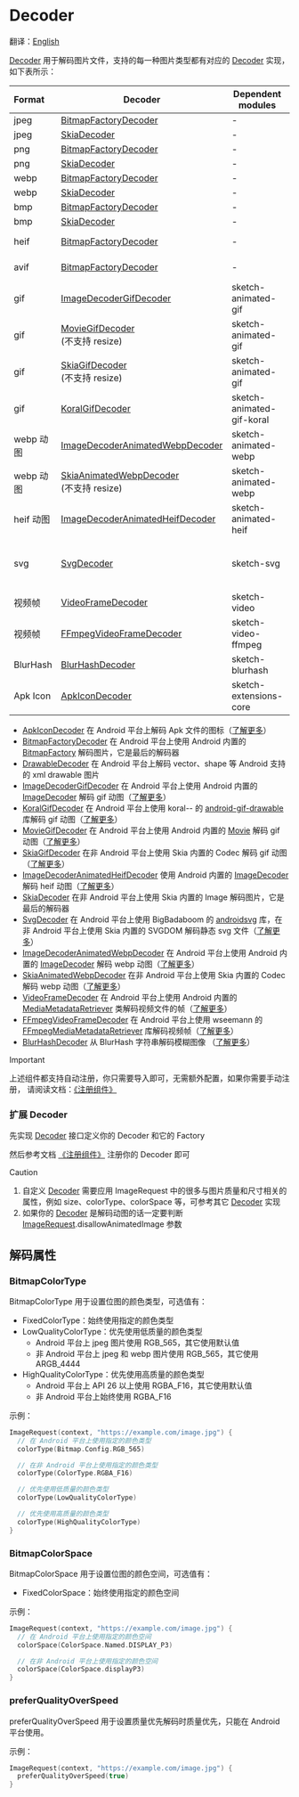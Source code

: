 # Decoder

翻译：[English](decoder.md)

[Decoder] 用于解码图片文件，支持的每一种图片类型都有对应的 [Decoder] 实现，如下表所示：

| Format   | Decoder                                    | Dependent modules         | Android    | iOS             | Desktop         | Web             |
|:---------|--------------------------------------------|---------------------------|------------|:----------------|:----------------|:----------------|
| jpeg     | [BitmapFactoryDecoder]                     | -                         | ✅          | ❌               | ❌               | ❌               |
| jpeg     | [SkiaDecoder]                              | -                         | ❌          | ✅               | ✅               | ✅               |
| png      | [BitmapFactoryDecoder]                     | -                         | ✅          | ❌               | ❌               | ❌               |
| png      | [SkiaDecoder]                              | -                         | ❌          | ✅               | ✅               | ✅               |
| webp     | [BitmapFactoryDecoder]                     | -                         | ✅          | ❌               | ❌               | ❌               |
| webp     | [SkiaDecoder]                              | -                         | ❌          | ✅               | ✅               | ✅               |
| bmp      | [BitmapFactoryDecoder]                     | -                         | ✅          | ❌               | ❌               | ❌               |
| bmp      | [SkiaDecoder]                              | -                         | ❌          | ✅               | ✅               | ✅               |
| heif     | [BitmapFactoryDecoder]                     | -                         | ✅ (API 28) | ❌               | ❌               | ❌               |
| avif     | [BitmapFactoryDecoder]                     | -                         | ✅ (API 31) | ❌               | ❌               | ❌               |
| gif      | [ImageDecoderGifDecoder]                   | sketch-animated-gif       | ✅ (API 28) | ❌               | ❌               | ❌               |
| gif      | [MovieGifDecoder]<br/>(不支持 resize)         | sketch-animated-gif       | ✅          | ❌               | ❌               | ❌               |
| gif      | [SkiaGifDecoder]<br/>(不支持 resize)          | sketch-animated-gif       | ❌          | ✅               | ✅               | ✅               |
| gif      | [KoralGifDecoder]                          | sketch-animated-gif-koral | ✅          | ❌               | ❌               | ❌               |
| webp 动图  | [ImageDecoderAnimatedWebpDecoder]          | sketch-animated-webp      | ✅ (API 28) | ❌               | ❌               | ❌               |
| webp 动图  | [SkiaAnimatedWebpDecoder]<br/>(不支持 resize) | sketch-animated-webp      | ❌          | ✅               | ✅               | ✅               |
| heif 动图  | [ImageDecoderAnimatedHeifDecoder]          | sketch-animated-heif      | ✅ (API 30) | ❌               | ❌               | ❌               |
| svg      | [SvgDecoder]                               | sketch-svg                | ✅          | ✅<br/>(不支持 CSS) | ✅<br/>(不支持 CSS) | ✅<br/>(不支持 CSS) |
| 视频帧      | [VideoFrameDecoder]                        | sketch-video              | ✅          | ❌               | ❌               | ❌               |
| 视频帧      | [FFmpegVideoFrameDecoder]                  | sketch-video-ffmpeg       | ✅          | ❌               | ❌               | ❌               |
| BlurHash | [BlurHashDecoder]                          | sketch-blurhash           | ✅          | ✅               | ✅               | ✅               |
| Apk Icon | [ApkIconDecoder]                           | sketch-extensions-core    | ✅          | ❌               | ❌               | ❌               |

* [ApkIconDecoder] 在 Android 平台上解码 Apk
  文件的图标（[了解更多](apk_app_icon.zh.md#加载-apk-图标)）
* [BitmapFactoryDecoder] 在 Android 平台上使用 Android 内置的 [BitmapFactory] 解码图片，它是最后的解码器
* [DrawableDecoder] 在 Android 平台上解码 vector、shape 等 Android 支持的 xml drawable 图片
* [ImageDecoderGifDecoder] 在 Android 平台上使用 Android 内置的 [ImageDecoder] 解码 gif
  动图（[了解更多](animated_image.zh.md)）
* [KoralGifDecoder] 在 Android 平台上使用 koral-- 的 [android-gif-drawable][android-gif-drawable]
  库解码 gif 动图（[了解更多](animated_image.zh.md)）
* [MovieGifDecoder] 在 Android 平台上使用 Android 内置的 [Movie] 解码 gif
  动图（[了解更多](animated_image.zh.md)）
* [SkiaGifDecoder] 在非 Android 平台上使用 Skia 内置的 Codec 解码 gif
  动图（[了解更多](animated_image.zh.md)）
* [ImageDecoderAnimatedHeifDecoder] 使用 Android 内置的 [ImageDecoder] 解码 heif
  动图（[了解更多](animated_image.zh.md)）
* [SkiaDecoder] 在非 Android 平台上使用 Skia 内置的 Image 解码图片，它是最后的解码器
* [SvgDecoder] 在 Android 平台上使用 BigBadaboom 的 [androidsvg] 库，在非 Android 平台上使用 Skia 内置的
  SVGDOM 解码静态 svg 文件（[了解更多](svg.zh.md)）
* [ImageDecoderAnimatedWebpDecoder] 在 Android 平台上使用 Android 内置的 [ImageDecoder] 解码 webp
  动图（[了解更多](animated_image.zh.md)）
* [SkiaAnimatedWebpDecoder] 在非 Android 平台上使用 Skia 内置的 Codec 解码 webp
  动图（[了解更多](animated_image.zh.md)）
* [VideoFrameDecoder] 在 Android 平台上使用 Android 内置的 [MediaMetadataRetriever]
  类解码视频文件的帧（[了解更多](video_frame.zh.md)）
* [FFmpegVideoFrameDecoder] 在 Android 平台上使用 wseemann 的 [FFmpegMediaMetadataRetriever]
  库解码视频帧（[了解更多](video_frame.zh.md)）
* [BlurHashDecoder] 从 BlurHash 字符串解码模糊图像 （[了解更多](blurhash.zh.md)）

> [!IMPORTANT]
> 上述组件都支持自动注册，你只需要导入即可，无需额外配置，如果你需要手动注册，
> 请阅读文档：[《注册组件》](register_component.zh.md)

### 扩展 Decoder

先实现 [Decoder] 接口定义你的 Decoder 和它的 Factory

然后参考文档 [《注册组件》](register_component.zh.md) 注册你的 Decoder 即可

> [!CAUTION]
> 1. 自定义 [Decoder] 需要应用 ImageRequest 中的很多与图片质量和尺寸相关的属性，例如
     size、colorType、colorSpace 等，可参考其它 [Decoder] 实现
> 2. 如果你的 [Decoder] 是解码动图的话一定要判断 [ImageRequest].disallowAnimatedImage 参数

## 解码属性

### BitmapColorType

BitmapColorType 用于设置位图的颜色类型，可选值有：

* FixedColorType：始终使用指定的颜色类型
* LowQualityColorType：优先使用低质量的颜色类型
  * Android 平台上 jpeg 图片使用 RGB_565，其它使用默认值
  * 非 Android 平台上 jpeg 和 webp 图片使用 RGB_565，其它使用 ARGB_4444
* HighQualityColorType：优先使用高质量的颜色类型
  * Android 平台上 API 26 以上使用 RGBA_F16，其它使用默认值
  * 非 Android 平台上始终使用 RGBA_F16

示例：

```kotlin
ImageRequest(context, "https://example.com/image.jpg") {
  // 在 Android 平台上使用指定的颜色类型
  colorType(Bitmap.Config.RGB_565)

  // 在非 Android 平台上使用指定的颜色类型
  colorType(ColorType.RGBA_F16)

  // 优先使用低质量的颜色类型
  colorType(LowQualityColorType)

  // 优先使用高质量的颜色类型
  colorType(HighQualityColorType)
}
```

### BitmapColorSpace

BitmapColorSpace 用于设置位图的颜色空间，可选值有：

* FixedColorSpace：始终使用指定的颜色空间

示例：

```kotlin
ImageRequest(context, "https://example.com/image.jpg") {
  // 在 Android 平台上使用指定的颜色空间
  colorSpace(ColorSpace.Named.DISPLAY_P3)

  // 在非 Android 平台上使用指定的颜色空间
  colorSpace(ColorSpace.displayP3)
}
```

### preferQualityOverSpeed

preferQualityOverSpeed 用于设置质量优先解码时质量优先，只能在 Android 平台使用。

示例：

```kotlin
ImageRequest(context, "https://example.com/image.jpg") {
  preferQualityOverSpeed(true)
}
```

[comment]: <> (classs)

[Decoder]: ../sketch-core/src/commonMain/kotlin/com/github/panpf/sketch/decode/Decoder.kt

[Image]: ../sketch-core/src/commonMain/kotlin/com/github/panpf/sketch/Image.kt

[FetchResult]: ../sketch-core/src/commonMain/kotlin/com/github/panpf/sketch/fetch/FetchResult.kt

[BitmapFactoryDecoder]: ../sketch-core/src/androidMain/kotlin/com/github/panpf/sketch/decode/internal/BitmapFactoryDecoder.kt

[FFmpegVideoFrameDecoder]: ../sketch-video-ffmpeg/src/main/kotlin/com/github/panpf/sketch/decode/FFmpegVideoFrameDecoder.kt

[ApkIconDecoder]: ../sketch-extensions-apkicon/src/main/kotlin/com/github/panpf/sketch/decode/ApkIconDecoder.kt

[VideoFrameDecoder]: ../sketch-video/src/main/kotlin/com/github/panpf/sketch/decode/VideoFrameDecoder.kt

[SvgDecoder]: ../sketch-svg/src/commonMain/kotlin/com/github/panpf/sketch/decode/SvgDecoder.kt

[DrawableDecoder]: ../sketch-core/src/androidMain/kotlin/com/github/panpf/sketch/decode/internal/DrawableDecoder.kt

[ImageDecoderGifDecoder]: ../sketch-animated-gif/src/androidMain/kotlin/com/github/panpf/sketch/decode/ImageDecoderGifDecoder.kt

[ImageDecoderAnimatedHeifDecoder]: ../sketch-animated-heif/src/main/kotlin/com/github/panpf/sketch/decode/ImageDecoderAnimatedHeifDecoder.kt

[ImageDecoderAnimatedWebpDecoder]: ../sketch-animated-webp/src/androidMain/kotlin/com/github/panpf/sketch/decode/ImageDecoderAnimatedWebpDecoder.kt

[KoralGifDecoder]: ../sketch-animated-gif-koral/src/main/kotlin/com/github/panpf/sketch/decode/KoralGifDecoder.kt

[MovieGifDecoder]: ../sketch-animated-gif/src/androidMain/kotlin/com/github/panpf/sketch/decode/MovieGifDecoder.kt

[ImageRequest]: ../sketch-core/src/commonMain/kotlin/com/github/panpf/sketch/request/ImageRequest.common.kt

[FFmpegMediaMetadataRetriever]: https://github.com/wseemann/FFmpegMediaMetadataRetriever

[androidsvg]: https://github.com/BigBadaboom/androidsvg

[android-gif-drawable]: https://github.com/koral--/android-gif-drawable

[Movie]: https://cs.android.com/android/platform/superproject/+/master:frameworks/base/graphics/kotlin/android/graphics/Movie.java

[ImageDecoder]: https://cs.android.com/android/platform/superproject/+/master:frameworks/base/graphics/kotlin/android/graphics/ImageDecoder.java

[BitmapFactory]: https://cs.android.com/android/platform/superproject/+/master:frameworks/base/graphics/kotlin/android/graphics/BitmapFactory.java

[MediaMetadataRetriever]: https://cs.android.com/android/platform/superproject/+/master:frameworks/base/media/kotlin/android/media/MediaMetadataRetriever.java

[ImageRequest]: ../sketch-core/src/commonMain/kotlin/com/github/panpf/sketch/request/ImageRequest.common.kt

[SkiaDecoder]: ../sketch-core/src/nonAndroidMain/kotlin/com/github/panpf/sketch/decode/SkiaDecoder.kt

[SkiaGifDecoder]: ../sketch-animated-gif/src/nonAndroidMain/kotlin/com/github/panpf/sketch/decode/SkiaGifDecoder.kt

[SkiaAnimatedWebpDecoder]: ../sketch-animated-webp/src/nonAndroidMain/kotlin/com/github/panpf/sketch/decode/SkiaAnimatedWebpDecoder.kt

[BlurHashDecoder]: ../sketch-blurhash/src/commonMain/kotlin/com/github/panpf/sketch/decode/BlurHashDecoder.kt